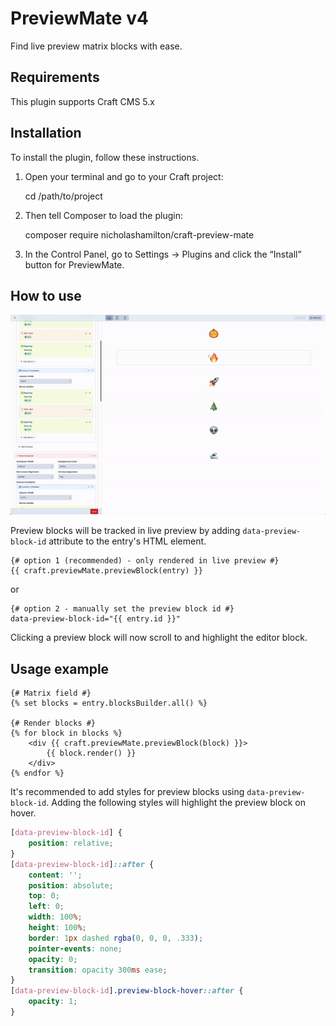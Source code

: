 # PreviewMate v4

Find live preview matrix blocks with ease.

## Requirements
This plugin supports Craft CMS 5.x

## Installation
To install the plugin, follow these instructions.

1. Open your terminal and go to your Craft project:

    cd /path/to/project

2. Then tell Composer to load the plugin:

    composer require nicholashamilton/craft-preview-mate

3. In the Control Panel, go to Settings → Plugins and click the “Install” button for PreviewMate.

## How to use

![PreviewMate v4 Demo](./resources/img/PreviewMate_v4_Demo.gif)

Preview blocks will be tracked in live preview by adding `data-preview-block-id` attribute to the entry's HTML element.

```twig
{# option 1 (recommended) - only rendered in live preview #}
{{ craft.previewMate.previewBlock(entry) }}
```
or
```twig
{# option 2 - manually set the preview block id #}
data-preview-block-id="{{ entry.id }}"
```

Clicking a preview block will now scroll to and highlight the editor block.

## Usage example 

```twig
{# Matrix field #}
{% set blocks = entry.blocksBuilder.all() %}

{# Render blocks #}
{% for block in blocks %}
    <div {{ craft.previewMate.previewBlock(block) }}>
        {{ block.render() }}
    </div>
{% endfor %}
```

It's recommended to add styles for preview blocks using `data-preview-block-id`.
Adding the following styles will highlight the preview block on hover.

```css
[data-preview-block-id] {
    position: relative;
}
[data-preview-block-id]::after {
    content: '';
    position: absolute;
    top: 0;
    left: 0;
    width: 100%;
    height: 100%;
    border: 1px dashed rgba(0, 0, 0, .333);
    pointer-events: none;
    opacity: 0;
    transition: opacity 300ms ease;
}
[data-preview-block-id].preview-block-hover::after {
    opacity: 1;
}
```